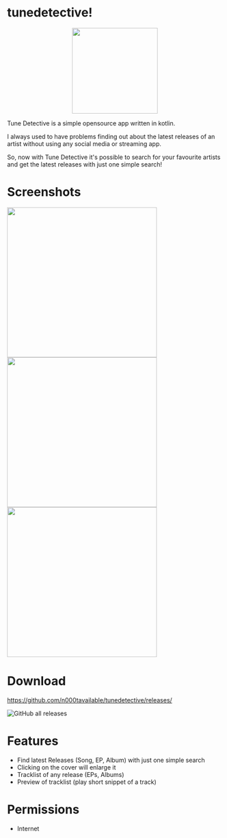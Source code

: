 # tunedetective!
<p align="center">
<img src="https://github.com/n000tavailable/tunedetective/assets/135447708/7a7e6249-d450-4ba5-837c-2e4a55d7edd9" width="200">
</p>

Tune Detective is a simple opensource app written in kotlin.

I always used to have problems finding out about the latest releases of an artist
without using any social media or streaming app.

So, now with Tune Detective it's possible to search for your
favourite artists and get the latest releases with just one
simple search!


# Screenshots
<img src="https://github.com/n000tavailable/tunedetective/assets/135447708/6dfa6ce8-d71e-4ccf-a7a7-746bed01a1cd" width="350">
<img src="https://github.com/n000tavailable/tunedetective/assets/135447708/bd9122fc-b932-4b2a-977b-9fa91ec8a239" width="350">
<img src="https://github.com/n000tavailable/tunedetective/assets/135447708/37b071d1-c97f-4555-8ad5-34ecf71a3ac0" width="350">


# Download
https://github.com/n000tavailable/tunedetective/releases/

![GitHub all releases](https://img.shields.io/github/downloads/n000tavailable/tunedetective/total)




# Features
- Find latest Releases (Song, EP, Album) with just one simple search
- Clicking on the cover will enlarge it
- Tracklist of any release (EPs, Albums)
- Preview of tracklist (play short snippet of a track)


# Permissions
- Internet


